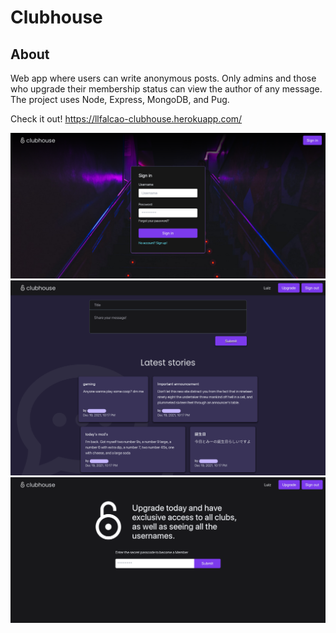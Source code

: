 # Clubhouse

## About

Web app where users can write anonymous posts. Only admins and those who upgrade their membership status can view the author of any message.
The project uses Node, Express, MongoDB, and Pug.

Check it out! https://llfalcao-clubhouse.herokuapp.com/

![Login screen](/docs/login.png)
![Homepage](/docs/home.png)
![Membership Upgrade page](/docs/upgrade.png)
